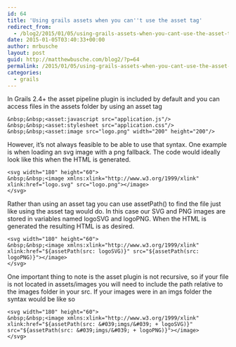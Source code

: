```yaml
---
id: 64
title: 'Using grails assets when you can''t use the asset tag'
redirect_from:
  - /blog2/2015/01/05/using-grails-assets-when-you-cant-use-the-asset-tag/
date: 2015-01-05T03:40:33+00:00
author: mrbusche
layout: post
guid: http://matthewbusche.com/blog2/?p=64
permalink: /2015/01/05/using-grails-assets-when-you-cant-use-the-asset-tag/
categories:
  - grails
---
```

In Grails 2.4+ the asset pipeline plugin is included by default and you can access files in the assets folder by using an asset tag


    &nbsp;&nbsp;<asset:javascript src="application.js"/>
    &nbsp;&nbsp;<asset:stylesheet src="application.css"/>
    &nbsp;&nbsp;<asset:image src="logo.png" width="200" height="200"/>


However, it&#8217;s not always feasible to be able to use that syntax. One example is when loading an svg image with a png fallback. The code would ideally look like this when the HTML is generated.


    <svg width="180" height="60">
    &nbsp;&nbsp;<image xmlns:xlink="http://www.w3.org/1999/xlink" xlink:href="logo.svg" src="logo.png"></image>
    </svg>


Rather than using an asset tag you can use assetPath() to find the file just like using the asset tag would do. In this case our SVG and PNG images are stored in variables named logoSVG and logoPNG. When the HTML is generated the resulting HTML is as desired.


    <svg width="180" height="60">
    &nbsp;&nbsp;<image xmlns:xlink="http://www.w3.org/1999/xlink" xlink:href="${assetPath(src: logoSVG)}" src="${assetPath(src: logoPNG)}"></image>
    </svg>


One important thing to note is the asset plugin is not recursive, so if your file is not located in assets/images you will need to include the path relative to the images folder in your src. If your images were in an imgs folder the syntax would be like so


    <svg width="180" height="60">
    &nbsp;&nbsp;<image xmlns:xlink="http://www.w3.org/1999/xlink" xlink:href="${assetPath(src: &#039;imgs/&#039; + logoSVG)}" src="${assetPath(src: &#039;imgs/&#039; + logoPNG)}"></image>
    </svg>